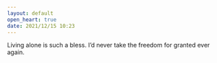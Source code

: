 ```yaml
---
layout: default
open_heart: true
date: 2021/12/15 10:23
---
```


Living alone is such a bless. I’d never take the freedom for granted ever again.
